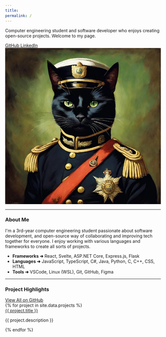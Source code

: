 ```yaml
---
title:
permalink: /
---
```


<section id="hero">
	<div id="hero-wrapper">
		<p>
			Computer engineering student and software developer who enjoys creating open-source projects. Welcome to my page.
		</p>
		<div id="hero-links">
			<a href="{{ site.github_profile }}" target="_blank">
				GitHub <i data-feather="external-link"></i>
			</a>
			<a href="{{ site.linkedin_profile }}" target="_blank">
				LinkedIn <i data-feather="external-link"></i>
			</a>
		</div>
	</div>
	<img
		id="general-cat"
		alt="General Cat"
		src="/assets/images/general_cat.webp"
		title="My dear profile picture" />
</section>
<hr />
<section id="about">
	<h3>About Me</h3>
	<p>
		I'm a 3rd-year computer engineering student passionate about software development, and open-source way of collaborating and improving tech together for everyone. I enjoy working with various languages and frameworks to create all sorts of projects.
	</p>
	<ul id="techlist">
		<li><b>Frameworks &#x279C;</b> React, Svelte, ASP.NET Core, Express.js, Flask</li>
		<li><b>Languages &#x279C;</b> JavaScript, TypeScript, C#, Java, Python, C, C++, CSS, HTML</li>
		<li><b>Tools &#x279C;</b> VSCode, Linux (WSL), Git, GitHub, <!--Docker, Jest, Cypress,--> Figma</li>
	</ul>
</section>
<hr />
<section id="projects">
	<div>
		<h3>Project Highlights</h3>
		<a href="{{ site.github_profile }}?tab=repositories" target="_blank">
			View All on GitHub <i data-feather="external-link"></i>
		</a>
	</div>
	<div id="projectsgrid">
	{% for project in site.data.projects %}
		<div class="project">
			<a href="{{ project.source }}" target="_blank">
				{{ project.title }} <i data-feather="external-link"></i>
			</a>
			<p>{{ project.description }}</p>
		</div>
	{% endfor %}
	</div>
</section>
